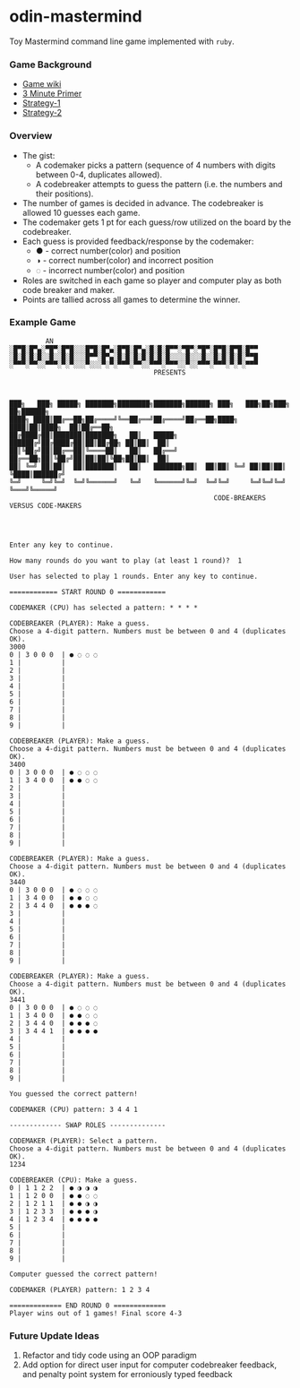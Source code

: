 # odin-mastermind
Toy Mastermind command line game implemented with `ruby`.

### Game Background
* [Game wiki](https://en.wikipedia.org/wiki/Mastermind_(board_game))
* [3 Minute Primer](https://www.youtube.com/watch?v=dMHxyulGrEk)
* [Strategy-1](https://puzzling.stackexchange.com/questions/546/clever-ways-to-solve-mastermind)
* [Strategy-2](https://en.wikipedia.org/wiki/Mastermind_(board_game)#Worst_case:_Five-guess_algorithm)

### Overview
* The gist:
  * A codemaker picks a pattern (sequence of 4 numbers with digits between 0-4, duplicates allowed).
  * A codebreaker attempts to guess the pattern (i.e. the numbers and their positions).
* The number of games is decided in advance. The codebreaker is allowed 10 guesses each game.
* The codemaker gets 1 pt for each guess/row utilized on the board by the codebreaker.
* Each guess is provided feedback/response by the codemaker:
  * ● - correct number(color) and position
  * ◑ - correct number(color) and incorrect position
  * ◌ - incorrect number(color) and position
* Roles are switched in each game so player and computer play as both code breaker and maker.
* Points are tallied across all games to determine the winner.

### Example Game
```
         AN
░█▀█░█▀▄░▀█▀░█▀█░░░█▀█░█▀▄░█▀█░█▀▄░█░█░█▀▀░▀█▀░▀█▀░█▀█░█▀█░█▀▀
░█░█░█░█░░█░░█░█░░░█▀▀░█▀▄░█░█░█░█░█░█░█░░░░█░░░█░░█░█░█░█░▀▀█
░▀▀▀░▀▀░░▀▀▀░▀░▀░░░▀░░░▀░▀░▀▀▀░▀▀░░▀▀▀░▀▀▀░░▀░░▀▀▀░▀▀▀░▀░▀░▀▀▀
                                    PRESENTS



███╗   ███╗ █████╗ ███████╗████████╗███████╗██████╗ ███╗   ███╗██╗███╗   ██╗██████╗
████╗ ████║██╔══██╗██╔════╝╚══██╔══╝██╔════╝██╔══██╗████╗ ████║██║████╗  ██║██╔══██╗
██╔████╔██║███████║███████╗   ██║   █████╗  ██████╔╝██╔████╔██║██║██╔██╗ ██║██║  ██║
██║╚██╔╝██║██╔══██║╚════██║   ██║   ██╔══╝  ██╔══██╗██║╚██╔╝██║██║██║╚██╗██║██║  ██║
██║ ╚═╝ ██║██║  ██║███████║   ██║   ███████╗██║  ██║██║ ╚═╝ ██║██║██║ ╚████║██████╔╝
╚═╝     ╚═╝╚═╝  ╚═╝╚══════╝   ╚═╝   ╚══════╝╚═╝  ╚═╝╚═╝     ╚═╝╚═╝╚═╝  ╚═══╝╚═════╝
                                                   CODE-BREAKERS VERSUS CODE-MAKERS




Enter any key to continue.  

How many rounds do you want to play (at least 1 round)?  1

User has selected to play 1 rounds. Enter any key to continue.

============ START ROUND 0 ============ 

CODEMAKER (CPU) has selected a pattern: * * * * 

CODEBREAKER (PLAYER): Make a guess.
Choose a 4-digit pattern. Numbers must be between 0 and 4 (duplicates OK).
3000
0 | 3 0 0 0  | ● ◌ ◌ ◌ 
1 |          |         
2 |          |         
3 |          |         
4 |          |         
5 |          |         
6 |          |         
7 |          |         
8 |          |         
9 |          |         

CODEBREAKER (PLAYER): Make a guess.
Choose a 4-digit pattern. Numbers must be between 0 and 4 (duplicates OK).
3400
0 | 3 0 0 0  | ● ◌ ◌ ◌ 
1 | 3 4 0 0  | ● ● ◌ ◌ 
2 |          |         
3 |          |         
4 |          |         
5 |          |         
6 |          |         
7 |          |         
8 |          |         
9 |          |         

CODEBREAKER (PLAYER): Make a guess.
Choose a 4-digit pattern. Numbers must be between 0 and 4 (duplicates OK).
3440
0 | 3 0 0 0  | ● ◌ ◌ ◌ 
1 | 3 4 0 0  | ● ● ◌ ◌ 
2 | 3 4 4 0  | ● ● ● ◌ 
3 |          |         
4 |          |         
5 |          |         
6 |          |         
7 |          |         
8 |          |         
9 |          |         

CODEBREAKER (PLAYER): Make a guess.
Choose a 4-digit pattern. Numbers must be between 0 and 4 (duplicates OK).
3441
0 | 3 0 0 0  | ● ◌ ◌ ◌ 
1 | 3 4 0 0  | ● ● ◌ ◌ 
2 | 3 4 4 0  | ● ● ● ◌ 
3 | 3 4 4 1  | ● ● ● ● 
4 |          |         
5 |          |         
6 |          |         
7 |          |         
8 |          |         
9 |          |         

You guessed the correct pattern!

CODEMAKER (CPU) pattern: 3 4 4 1 

------------- SWAP ROLES -------------- 

CODEMAKER (PLAYER): Select a pattern.
Choose a 4-digit pattern. Numbers must be between 0 and 4 (duplicates OK).
1234

CODEBREAKER (CPU): Make a guess.
0 | 1 1 2 2  | ● ◑ ◑ ◑ 
1 | 1 2 0 0  | ● ● ◌ ◌ 
2 | 1 2 1 1  | ● ● ◑ ◑ 
3 | 1 2 3 3  | ● ● ● ◑ 
4 | 1 2 3 4  | ● ● ● ● 
5 |          |         
6 |          |         
7 |          |         
8 |          |         
9 |          |         

Computer guessed the correct pattern!

CODEMAKER (PLAYER) pattern: 1 2 3 4 

============= END ROUND 0 ============= 
Player wins out of 1 games! Final score 4-3
```

### Future Update Ideas
1. Refactor and tidy code using an OOP paradigm
2. Add option for direct user input for computer codebreaker feedback, and penalty point system for erroniously typed feedback
